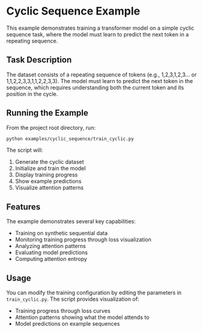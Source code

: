 # Cyclic Sequence Example

This example demonstrates training a transformer model on a simple cyclic sequence task,
where the model must learn to predict the next token in a repeating sequence.

## Task Description

The dataset consists of a repeating sequence of tokens (e.g., 1,2,3,1,2,3... or 1,1,2,2,3,3,1,1,2,2,3,3).
The model must learn to predict the next token in the sequence, which requires understanding
both the current token and its position in the cycle.

## Running the Example

From the project root directory, run:
```bash
python examples/cyclic_sequence/train_cyclic.py
```

The script will:
1. Generate the cyclic dataset
2. Initialize and train the model
3. Display training progress
4. Show example predictions
5. Visualize attention patterns

## Features

The example demonstrates several key capabilities:
- Training on synthetic sequential data
- Monitoring training progress through loss visualization
- Analyzing attention patterns
- Evaluating model predictions
- Computing attention entropy

## Usage

You can modify the training configuration by editing the parameters in `train_cyclic.py`.
The script provides visualization of:
- Training progress through loss curves
- Attention patterns showing what the model attends to
- Model predictions on example sequences 